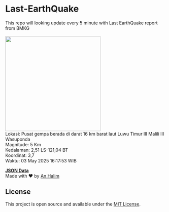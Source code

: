 # Last-EarthQuake
This repo will looking update every 5 minute with Last EarthQuake report from BMKG
<br>
<br>
<img src="undefined" width="300"/>
<br>
Lokasi: Pusat gempa berada di darat 16 km barat laut Luwu Timur  III Malili III Wasuponda <br>
Magnitude: 5 Km <br>
Kedalaman: 2,51 LS-121,04 BT <br>
Koordinat: 3,7 <br>
Waktu: 03 May 2025 16:17:53 WIB <br>

<a href="./data/data.json">**JSON Data**</a>
<br>
Made with ❤️ by <a href="https://github.com/an-halim">An Halim</a>
## License

This project is open source and available under the [MIT License](LICENSE).

